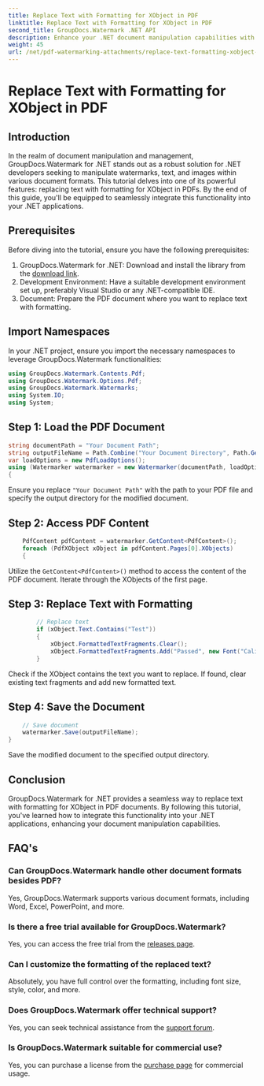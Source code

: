 ```yaml
---
title: Replace Text with Formatting for XObject in PDF
linktitle: Replace Text with Formatting for XObject in PDF
second_title: GroupDocs.Watermark .NET API
description: Enhance your .NET document manipulation capabilities with GroupDocs.Watermark for .NET. Learn how to replace text with formatting in PDFs effortlessly.
weight: 45
url: /net/pdf-watermarking-attachments/replace-text-formatting-xobject-pdf/
---
```


# Replace Text with Formatting for XObject in PDF

## Introduction
In the realm of document manipulation and management, GroupDocs.Watermark for .NET stands out as a robust solution for .NET developers seeking to manipulate watermarks, text, and images within various document formats. This tutorial delves into one of its powerful features: replacing text with formatting for XObject in PDFs. By the end of this guide, you'll be equipped to seamlessly integrate this functionality into your .NET applications.
## Prerequisites
Before diving into the tutorial, ensure you have the following prerequisites:
1. GroupDocs.Watermark for .NET: Download and install the library from the [download link](https://releases.groupdocs.com/Watermark/net/).
2. Development Environment: Have a suitable development environment set up, preferably Visual Studio or any .NET-compatible IDE.
3. Document: Prepare the PDF document where you want to replace text with formatting.

## Import Namespaces
In your .NET project, ensure you import the necessary namespaces to leverage GroupDocs.Watermark functionalities:
```csharp
using GroupDocs.Watermark.Contents.Pdf;
using GroupDocs.Watermark.Options.Pdf;
using GroupDocs.Watermark.Watermarks;
using System.IO;
using System;
```
## Step 1: Load the PDF Document
```csharp
string documentPath = "Your Document Path";
string outputFileName = Path.Combine("Your Document Directory", Path.GetFileName(documentPath));
var loadOptions = new PdfLoadOptions();
using (Watermarker watermarker = new Watermarker(documentPath, loadOptions))
{
```
Ensure you replace `"Your Document Path"` with the path to your PDF file and specify the output directory for the modified document.
## Step 2: Access PDF Content
```csharp
    PdfContent pdfContent = watermarker.GetContent<PdfContent>();
    foreach (PdfXObject xObject in pdfContent.Pages[0].XObjects)
    {
```
Utilize the `GetContent<PdfContent>()` method to access the content of the PDF document. Iterate through the XObjects of the first page.
## Step 3: Replace Text with Formatting
```csharp
        // Replace text
        if (xObject.Text.Contains("Test"))
        {
            xObject.FormattedTextFragments.Clear();
            xObject.FormattedTextFragments.Add("Passed", new Font("Calibri", 19, FontStyle.Bold), Color.Red, Color.Aqua);
        }
```
Check if the XObject contains the text you want to replace. If found, clear existing text fragments and add new formatted text.
## Step 4: Save the Document
```csharp
    // Save document
    watermarker.Save(outputFileName);
}
```
Save the modified document to the specified output directory.

## Conclusion
GroupDocs.Watermark for .NET provides a seamless way to replace text with formatting for XObject in PDF documents. By following this tutorial, you've learned how to integrate this functionality into your .NET applications, enhancing your document manipulation capabilities.
## FAQ's
### Can GroupDocs.Watermark handle other document formats besides PDF?
Yes, GroupDocs.Watermark supports various document formats, including Word, Excel, PowerPoint, and more.
### Is there a free trial available for GroupDocs.Watermark?
Yes, you can access the free trial from the [releases page](https://releases.groupdocs.com/).
### Can I customize the formatting of the replaced text?
Absolutely, you have full control over the formatting, including font size, style, color, and more.
### Does GroupDocs.Watermark offer technical support?
Yes, you can seek technical assistance from the [support forum](https://forum.groupdocs.com/c/watermark/19).
### Is GroupDocs.Watermark suitable for commercial use?
Yes, you can purchase a license from the [purchase page](https://purchase.groupdocs.com/buy) for commercial usage.
